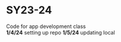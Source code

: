 # SY23-24
Code for app development class
<br>
<b>1/4/24</b> setting up repo
<b>1/5/24</b> updating local

